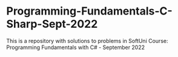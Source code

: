 # Programming-Fundamentals-C-Sharp-Sept-2022
This is a repository with solutions to problems in SoftUni Course: Programming Fundamentals with C# - September 2022
